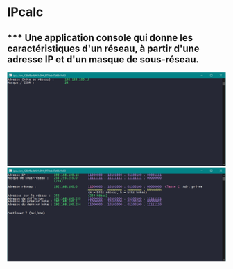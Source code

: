 # IPcalc
## *** Une application console qui donne les caractéristiques d'un réseau, à partir d'une adresse IP et d'un masque de sous-réseau.

![Saisie utilisateur](captures/ipcalc_saisie_utilisateur.png)
![Résultats](captures/ipcalc_resultats.png)
